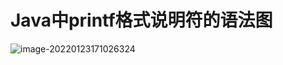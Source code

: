 # Java中printf格式说明符的语法图

![image-20220123171026324](https://holon-image.oss-cn-beijing.aliyuncs.com/img/202204121750986.png)